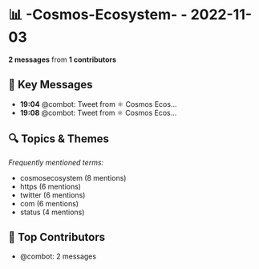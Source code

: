 # 📊 -Cosmos-Ecosystem- - 2022-11-03
**2 messages** from **1 contributors**

## 💬 Key Messages
- **19:04** @combot: [‌‌‌‌‎⁠](https://twitter.com/CosmosEcosystem/status/1588245619927547904)Tweet from ⚛️ Cosmos Ecos...
- **19:08** @combot: [‌‌‌‌‎⁠](https://twitter.com/CosmosEcosystem/status/1588246675264798721)Tweet from ⚛️ Cosmos Ecos...

## 🔍 Topics & Themes
*Frequently mentioned terms:*
- cosmosecosystem (8 mentions)
- https (6 mentions)
- twitter (6 mentions)
- com (6 mentions)
- status (4 mentions)

## 👥 Top Contributors
- @combot: 2 messages